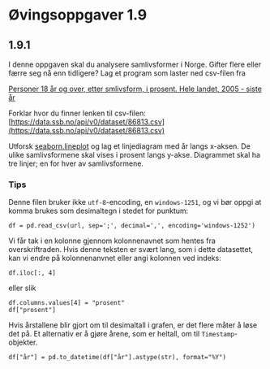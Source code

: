 # Øvingsoppgaver 1.9

## 1.9.1
I denne oppgaven skal du analysere samlivsformer i Norge. Gifter flere eller færre seg nå enn tidligere? Lag et program som laster ned csv-filen fra

[Personer 18 år og over, etter smlivsform, i prosent. Hele landet, 2005 - siste år](https://data.ssb.no/api/v0/dataset/86813?lang=no)

Forklar hvor du finner lenken til csv-filen: [https://data.ssb.no/api/v0/dataset/86813.csv](https://data.ssb.no/api/v0/dataset/86813.csv)

Utforsk [seaborn.lineplot](https://seaborn.pydata.org/generated/seaborn.lineplot.html) og lag et linjediagram med år langs x-aksen. De ulike samlivsformene skal vises i prosent langs y-akse. Diagrammet skal ha tre linjer; en for hver av samlivsformene.

### Tips
Denne filen bruker ikke ```utf-8```-encoding, en ```windows-1251```, og vi bør oppgi at komma brukes som desimaltegn i stedet for punktum:

```
df = pd.read_csv(url, sep=';', decimal=',', encoding='windows-1252')
```

Vi får tak i en kolonne gjennom kolonnenavnet som hentes fra overskriftraden. Hvis denne teksten er svært lang, som i dette datasettet, kan vi endre på kolonnenanvnet eller angi kolonnen ved indeks:

```
df.iloc[:, 4]
```

eller slik

```
df.columns.values[4] = "prosent"
df["prosent"]
```

Hvis årstallene blir gjort om til desimaltall i grafen, er det flere måter å løse det på. Et alternativ er å gjøre årene, som er heltall, om til ```Timestamp```-objekter.

```
df["år"] = pd.to_datetime(df["år"].astype(str), format="%Y")
```